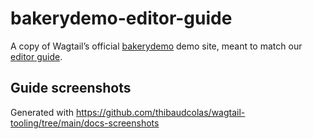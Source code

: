 # bakerydemo-editor-guide

A copy of Wagtail’s official [bakerydemo](https://github.com/wagtail/bakerydemo) demo site, meant to match our [editor guide](https://docs.wagtail.org/en/stable/editor_manual/index.html).

## Guide screenshots

Generated with https://github.com/thibaudcolas/wagtail-tooling/tree/main/docs-screenshots
